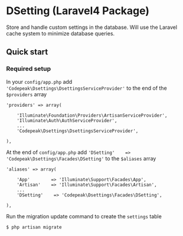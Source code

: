 # DSetting (Laravel4 Package)

Store and handle custom settings in the database. Will use the Laravel cache system to minimize database queries.

## Quick start

### Required setup

In your `config/app.php` add `'Codepeak\Dsettings\DsettingsServiceProvider'` to the end of the `$providers` array

    'providers' => array(

        'Illuminate\Foundation\Providers\ArtisanServiceProvider',
        'Illuminate\Auth\AuthServiceProvider',
        ...
        'Codepeak\Dsettings\DsettingsServiceProvider',

    ),

At the end of `config/app.php` add `'DSetting'    => 'Codepeak\Dsettings\Facades\DSetting'` to the `$aliases` array

    'aliases' => array(

        'App'        => 'Illuminate\Support\Facades\App',
        'Artisan'    => 'Illuminate\Support\Facades\Artisan',
        ...
        'DSetting'    => 'Codepeak\Dsettings\Facades\DSetting',

    ),

Run the migration update command to create the `settings` table

    $ php artisan migrate
